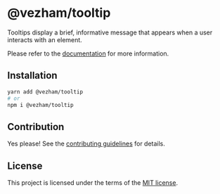 # @vezham/tooltip

Tooltips display a brief, informative message that appears when a user interacts with an element.

Please refer to the [documentation](https://heroui.com/docs/components/tooltip) for more information.

## Installation

```sh
yarn add @vezham/tooltip
# or
npm i @vezham/tooltip
```

## Contribution

Yes please! See the
[contributing guidelines](https://github.com/vezham/heroui/blob/master/CONTRIBUTING.md)
for details.

## License

This project is licensed under the terms of the
[MIT license](https://github.com/vezham/heroui/blob/master/LICENSE).
